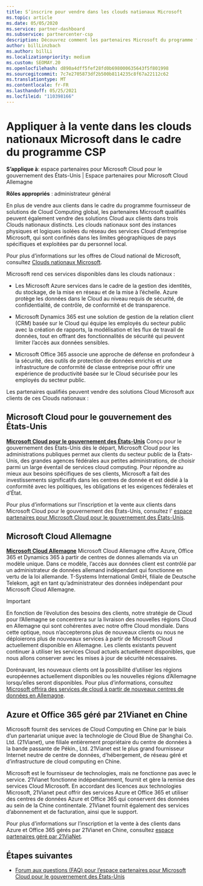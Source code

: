 ```yaml
---
title: S’inscrire pour vendre dans les clouds nationaux Microsoft
ms.topic: article
ms.date: 05/05/2020
ms.service: partner-dashboard
ms.subservice: partnercenter-csp
description: Découvrez comment les partenaires Microsoft du programme fournisseur de solutions Cloud peuvent vendre aux clients inscrits dans des clouds nationaux pris en charge.
author: billLinzbach
ms.author: billLi
ms.localizationpriority: medium
ms.custom: SEOMAY.20
ms.openlocfilehash: d890a4dff5fef28fd0b698000635643f5f801998
ms.sourcegitcommit: 7c7e2705873df2b500b8114235c8f67a22112c62
ms.translationtype: MT
ms.contentlocale: fr-FR
ms.lasthandoff: 05/25/2021
ms.locfileid: "110398166"
---
```

# <a name="apply-to-sell-in-microsoft-national-clouds-as-part-of-the-csp-program"></a>Appliquer à la vente dans les clouds nationaux Microsoft dans le cadre du programme CSP

**S’applique à**: espace partenaires pour Microsoft Cloud pour le gouvernement des États-Unis | Espace partenaires pour Microsoft Cloud Allemagne

**Rôles appropriés** : administrateur général

En plus de vendre aux clients dans le cadre du programme fournisseur de solutions de Cloud Computing global, les partenaires Microsoft qualifiés peuvent également vendre des solutions Cloud aux clients dans trois Clouds nationaux distincts. Les clouds nationaux sont des instances physiques et logiques isolées du réseau des services Cloud d’entreprise Microsoft, qui sont confinés dans les limites géographiques de pays spécifiques et exploitées par du personnel local.

Pour plus d’informations sur les offres de Cloud national de Microsoft, consultez [Clouds nationaux Microsoft](https://www.microsoft.com/trustcenter/cloudservices/nationalcloud).

Microsoft rend ces services disponibles dans les clouds nationaux :

-   Les Microsoft Azure services dans le cadre de la gestion des identités, du stockage, de la mise en réseau et de la mise à l’échelle. Azure protège les données dans le Cloud au niveau requis de sécurité, de confidentialité, de contrôle, de conformité et de transparence.

-   Microsoft Dynamics 365 est une solution de gestion de la relation client (CRM) basée sur le Cloud qui équipe les employés du secteur public avec la création de rapports, la modélisation et les flux de travail de données, tout en offrant des fonctionnalités de sécurité qui peuvent limiter l’accès aux données sensibles.

-   Microsoft Office 365 associe une approche de défense en profondeur à la sécurité, des outils de protection de données enrichis et une infrastructure de conformité de classe entreprise pour offrir une expérience de productivité basée sur le Cloud sécurisée pour les employés du secteur public.

Les partenaires qualifiés peuvent vendre des solutions Cloud Microsoft aux clients de ces Clouds nationaux :

## <a name="microsoft-cloud-for-us-government"></a>Microsoft Cloud pour le gouvernement des États-Unis

[**Microsoft Cloud pour le gouvernement des États-Unis**](https://www.microsoft.com/trustcenter/cloudservices/nationalcloud#Microsoft_Cloud_for_US) Conçu pour le gouvernement des États-Unis dès le départ, Microsoft Cloud pour les administrations publiques permet aux clients du secteur public de la États-Unis, des grandes agences fédérales aux petites administrations, de choisir parmi un large éventail de services cloud computing. Pour répondre au mieux aux besoins spécifiques de ses clients, Microsoft a fait des investissements significatifs dans les centres de donnée et est dédié à la conformité avec les politiques, les obligations et les exigences fédérales et d’État. 

Pour plus d’informations sur l’inscription et la vente aux clients dans Microsoft Cloud pour le gouvernement des États-Unis, consultez l' [espace partenaires pour Microsoft Cloud pour le gouvernement des États-Unis](partner-center-for-microsoft-us-govt-cloud.md).

## <a name="microsoft-cloud-germany"></a>Microsoft Cloud Allemagne

[**Microsoft Cloud Allemagne**](https://www.microsoft.com/trustcenter/cloudservices/nationalcloud#Microsoft_Cloud_Germany) Microsoft Cloud Allemagne offre Azure, Office 365 et Dynamics 365 à partir de centres de donnes allemands via un modèle unique. Dans ce modèle, l’accès aux données client est contrôlé par un administrateur de données allemand indépendant qui fonctionne en vertu de la loi allemande. T-Systems International GmbH, filiale de Deutsche Telekom, agit en tant qu’administrateur des données indépendant pour Microsoft Cloud Allemagne.

> [!IMPORTANT]  
> En fonction de l’évolution des besoins des clients, notre stratégie de Cloud pour l’Allemagne se concentrera sur la livraison des nouvelles régions Cloud en Allemagne qui sont cohérentes avec notre offre Cloud mondiale. Dans cette optique, nous n’accepterons plus de nouveaux clients ou nous ne déploierons plus de nouveaux services à partir de Microsoft Cloud actuellement disponible en Allemagne. Les clients existants peuvent continuer à utiliser les services Cloud actuels actuellement disponibles, que nous allons conserver avec les mises à jour de sécurité nécessaires.
>  
> Dorénavant, les nouveaux clients ont la possibilité d’utiliser les régions européennes actuellement disponibles ou les nouvelles régions d’Allemagne lorsqu’elles seront disponibles. Pour plus d’informations, consultez [Microsoft offrira des services de cloud à partir de nouveaux centres de données en Allemagne](https://news.microsoft.com/europe/2018/08/31/microsoft-to-deliver-cloud-services-from-new-datacentres-in-germany-in-2019-to-meet-evolving-customer-needs/).

    
## <a name="azure-and-office-365-operated-by-21vianet-in-china"></a>Azure et Office 365 géré par 21Vianet en Chine

Microsoft fournit des services de Cloud Computing en Chine par le biais d’un partenariat unique avec la technologie de Cloud Blue de Shanghai Co. Ltd. (21Vianet), une filiale entièrement propriétaire du centre de données à la bande passante de Pékin., Ltd. 21Vianet est le plus grand fournisseur Internet neutre de centre de données, d’hébergement, de réseau géré et d’infrastructure de cloud computing en Chine. 

Microsoft est le fournisseur de technologies, mais ne fonctionne pas avec le service. 21Vianet fonctionne indépendamment, fournit et gère la remise des services Cloud Microsoft. En accordant des licences aux technologies Microsoft, 21Vianet peut offrir des services Azure et Office 365 et utiliser des centres de données Azure et Office 365 qui conservent des données au sein de la Chine continentale. 21Vianet fournit également des services d’abonnement et de facturation, ainsi que le support.

Pour plus d’informations sur l’inscription et la vente à des clients dans Azure et Office 365 gérés par 21Vianet en Chine, consultez [espace partenaires géré par 21ViaNet](https://www.21vbluecloud.com/partner-china/welcome/).

## <a name="next-steps"></a>Étapes suivantes

- [Forum aux questions (FAQ) pour l’espace partenaires pour Microsoft Cloud pour le gouvernement des États-Unis](faq-for-us-govt-cloud.md)
